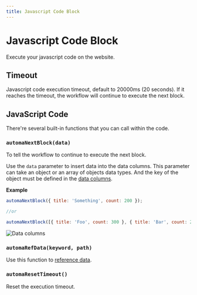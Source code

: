 ```yaml
---
title: Javascript Code Block
---
```


# Javascript Code Block
Execute your javascript code on the website.

## Timeout
Javascript code execution timeout, default to 20000ms (20 seconds). If it reaches the timeout, the workflow will continue to execute the next block.

## JavaScript Code
There're several built-in functions that you can call within the code.

### `automaNextBlock(data)`
To tell the workflow to continue to execute the next block.

Use the `data` parameter to insert data into the data columns. This parameter can take an object or an array of objects data types. And the key of the object must be defined in the [data columns](/api-reference/data-columns.md).

**Example**
```js
automaNextBlock({ title: 'Something', count: 200 });

//or

automaNextBlock([{ title: 'Foo', count: 300 }, { title: 'Bar', count: 200 }])
```
![Data columns](https://res.cloudinary.com/chat-story/image/upload/v1642474574/automa/chrome_7ehs03LPjU_i0ivn2.png)

### `automaRefData(keyword, path)`
Use this function to [reference data](/api-reference/reference-data.md).

### `automaResetTimeout()`
Reset the execution timeout.